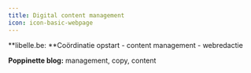 ```yaml
---
title: Digital content management
icon: icon-basic-webpage
---
```


**libelle.be: **Coördinatie opstart - content management - webredactie

**Poppinette blog:** management, copy,  content